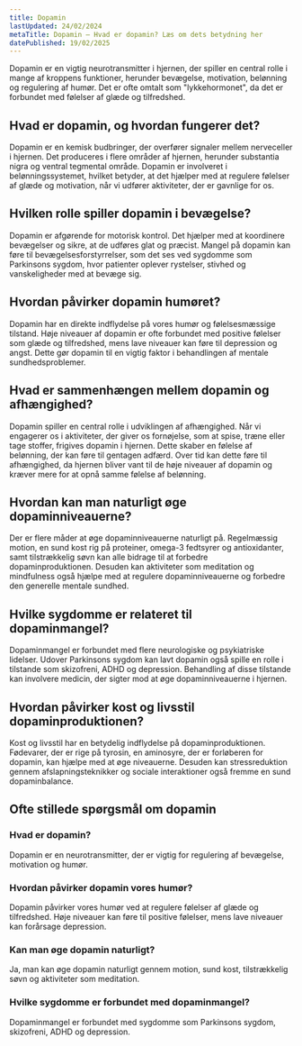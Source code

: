 ```yaml
---
title: Dopamin
lastUpdated: 24/02/2024
metaTitle: Dopamin – Hvad er dopamin? Læs om dets betydning her
datePublished: 19/02/2025
---
```


Dopamin er en vigtig neurotransmitter i hjernen, der spiller en central rolle i mange af kroppens funktioner, herunder bevægelse, motivation, belønning og regulering af humør. Det er ofte omtalt som "lykkehormonet", da det er forbundet med følelser af glæde og tilfredshed.

## Hvad er dopamin, og hvordan fungerer det?

Dopamin er en kemisk budbringer, der overfører signaler mellem nerveceller i hjernen. Det produceres i flere områder af hjernen, herunder substantia nigra og ventral tegmental område. Dopamin er involveret i belønningssystemet, hvilket betyder, at det hjælper med at regulere følelser af glæde og motivation, når vi udfører aktiviteter, der er gavnlige for os.

## Hvilken rolle spiller dopamin i bevægelse?

Dopamin er afgørende for motorisk kontrol. Det hjælper med at koordinere bevægelser og sikre, at de udføres glat og præcist. Mangel på dopamin kan føre til bevægelsesforstyrrelser, som det ses ved sygdomme som Parkinsons sygdom, hvor patienter oplever rystelser, stivhed og vanskeligheder med at bevæge sig.

## Hvordan påvirker dopamin humøret?

Dopamin har en direkte indflydelse på vores humør og følelsesmæssige tilstand. Høje niveauer af dopamin er ofte forbundet med positive følelser som glæde og tilfredshed, mens lave niveauer kan føre til depression og angst. Dette gør dopamin til en vigtig faktor i behandlingen af mentale sundhedsproblemer.

## Hvad er sammenhængen mellem dopamin og afhængighed?

Dopamin spiller en central rolle i udviklingen af afhængighed. Når vi engagerer os i aktiviteter, der giver os fornøjelse, som at spise, træne eller tage stoffer, frigives dopamin i hjernen. Dette skaber en følelse af belønning, der kan føre til gentagen adfærd. Over tid kan dette føre til afhængighed, da hjernen bliver vant til de høje niveauer af dopamin og kræver mere for at opnå samme følelse af belønning.

## Hvordan kan man naturligt øge dopaminniveauerne?

Der er flere måder at øge dopaminniveauerne naturligt på. Regelmæssig motion, en sund kost rig på proteiner, omega-3 fedtsyrer og antioxidanter, samt tilstrækkelig søvn kan alle bidrage til at forbedre dopaminproduktionen. Desuden kan aktiviteter som meditation og mindfulness også hjælpe med at regulere dopaminniveauerne og forbedre den generelle mentale sundhed.

## Hvilke sygdomme er relateret til dopaminmangel?

Dopaminmangel er forbundet med flere neurologiske og psykiatriske lidelser. Udover Parkinsons sygdom kan lavt dopamin også spille en rolle i tilstande som skizofreni, ADHD og depression. Behandling af disse tilstande kan involvere medicin, der sigter mod at øge dopaminniveauerne i hjernen.

## Hvordan påvirker kost og livsstil dopaminproduktionen?

Kost og livsstil har en betydelig indflydelse på dopaminproduktionen. Fødevarer, der er rige på tyrosin, en aminosyre, der er forløberen for dopamin, kan hjælpe med at øge niveauerne. Desuden kan stressreduktion gennem afslapningsteknikker og sociale interaktioner også fremme en sund dopaminbalance.

## Ofte stillede spørgsmål om dopamin

### Hvad er dopamin?

Dopamin er en neurotransmitter, der er vigtig for regulering af bevægelse, motivation og humør.

### Hvordan påvirker dopamin vores humør?

Dopamin påvirker vores humør ved at regulere følelser af glæde og tilfredshed. Høje niveauer kan føre til positive følelser, mens lave niveauer kan forårsage depression.

### Kan man øge dopamin naturligt?

Ja, man kan øge dopamin naturligt gennem motion, sund kost, tilstrækkelig søvn og aktiviteter som meditation.

### Hvilke sygdomme er forbundet med dopaminmangel?

Dopaminmangel er forbundet med sygdomme som Parkinsons sygdom, skizofreni, ADHD og depression.
